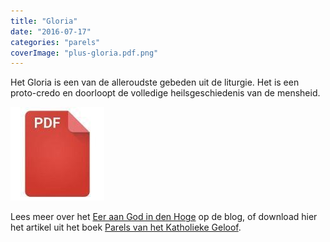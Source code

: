 ```yaml
---
title: "Gloria"
date: "2016-07-17"
categories: "parels"
coverImage: "plus-gloria.pdf.png"
---
```


Het Gloria is een van de alleroudste gebeden uit de liturgie. Het is een proto-credo en doorloopt de volledige heilsgeschiedenis van de mensheid.

<!--more-->

[![pdf](images/2bdd26a893f94f1d69b5a89ee751a599-150x150.jpg)](https://storage.googleapis.com/geloven-leren/printerboekjes/plus-gloria.pdf) 

Lees meer over het [Eer aan God in den Hoge](/2014/11/2014-11-16-eer-aan-god-in-den-hoge/) op de blog, of download hier het artikel uit het boek [Parels van het Katholieke Geloof](http://parels.gelovenleren.net/).
